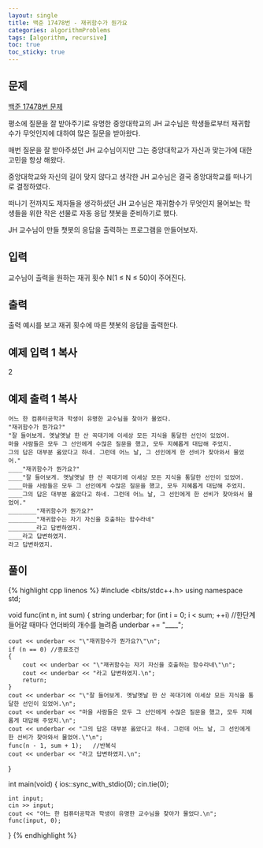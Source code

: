 ```yaml
---
layout: single
title: 백준 17478번 - 재귀함수가 뭔가요
categories: algorithmProblems
tags: [algorithm, recursive]
toc: true
toc_sticky: true
---
```


## 문제
[백준 17478번 문제](https://www.acmicpc.net/problem/17478)

평소에 질문을 잘 받아주기로 유명한 중앙대학교의 JH 교수님은 학생들로부터 재귀함수가 무엇인지에 대하여 많은 질문을 받아왔다.

매번 질문을 잘 받아주셨던 JH 교수님이지만 그는 중앙대학교가 자신과 맞는가에 대한 고민을 항상 해왔다.

중앙대학교와 자신의 길이 맞지 않다고 생각한 JH 교수님은 결국 중앙대학교를 떠나기로 결정하였다.

떠나기 전까지도 제자들을 생각하셨던 JH 교수님은 재귀함수가 무엇인지 물어보는 학생들을 위한 작은 선물로 자동 응답 챗봇을 준비하기로 했다.

JH 교수님이 만들 챗봇의 응답을 출력하는 프로그램을 만들어보자.

## 입력

교수님이 출력을 원하는 재귀 횟수 N(1 ≤ N ≤ 50)이 주어진다.

## 출력

출력 예시를 보고 재귀 횟수에 따른 챗봇의 응답을 출력한다.

## 예제 입력 1 복사

2

## 예제 출력 1 복사
```
어느 한 컴퓨터공학과 학생이 유명한 교수님을 찾아가 물었다.
"재귀함수가 뭔가요?"
"잘 들어보게. 옛날옛날 한 산 꼭대기에 이세상 모든 지식을 통달한 선인이 있었어.
마을 사람들은 모두 그 선인에게 수많은 질문을 했고, 모두 지혜롭게 대답해 주었지.
그의 답은 대부분 옳았다고 하네. 그런데 어느 날, 그 선인에게 한 선비가 찾아와서 물었어."
____"재귀함수가 뭔가요?"
____"잘 들어보게. 옛날옛날 한 산 꼭대기에 이세상 모든 지식을 통달한 선인이 있었어.
____마을 사람들은 모두 그 선인에게 수많은 질문을 했고, 모두 지혜롭게 대답해 주었지.
____그의 답은 대부분 옳았다고 하네. 그런데 어느 날, 그 선인에게 한 선비가 찾아와서 물었어."
________"재귀함수가 뭔가요?"
________"재귀함수는 자기 자신을 호출하는 함수라네"
________라고 답변하였지.
____라고 답변하였지.
라고 답변하였지.
```

## 풀이
{% highlight cpp linenos %}
#include <bits/stdc++.h>
using namespace std;

void func(int n, int sum)
{
	string underbar;
	for (int i = 0; i < sum; ++i)	//한단계 들어갈 때마다 언더바의 개수를 늘려줌
		underbar += "____";

	cout << underbar << "\"재귀함수가 뭔가요?\"\n";
	if (n == 0)	//종료조건
	{
		cout << underbar << "\"재귀함수는 자기 자신을 호출하는 함수라네\"\n";
		cout << underbar << "라고 답변하였지.\n";
		return;
	}
	cout << underbar << "\"잘 들어보게. 옛날옛날 한 산 꼭대기에 이세상 모든 지식을 통달한 선인이 있었어.\n";
	cout << underbar << "마을 사람들은 모두 그 선인에게 수많은 질문을 했고, 모두 지혜롭게 대답해 주었지.\n";
	cout << underbar << "그의 답은 대부분 옳았다고 하네. 그런데 어느 날, 그 선인에게 한 선비가 찾아와서 물었어.\"\n";
	func(n - 1, sum + 1);	//반복식
	cout << underbar << "라고 답변하였지.\n";
}

int main(void)
{
	ios::sync_with_stdio(0);
	cin.tie(0);

	int input;
	cin >> input;
	cout << "어느 한 컴퓨터공학과 학생이 유명한 교수님을 찾아가 물었다.\n";
	func(input, 0);
}
{% endhighlight %}